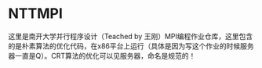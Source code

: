 # NTTMPI
这里是南开大学并行程序设计（Teached by 王刚）MPI编程作业仓库，这里包含的是朴素算法的优化代码，在x86平台上运行（具体是因为写这个作业的时候服务器一直是Q）。CRT算法的优化可以见服务器，命名是规范的！